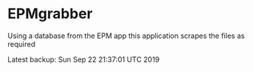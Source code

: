 # EPMgrabber
Using a database from the EPM app this application scrapes the files as required


Latest backup: Sun Sep 22 21:37:01 UTC 2019
